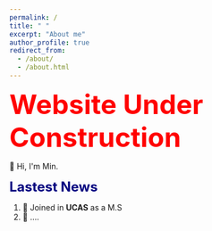 ```yaml
---
permalink: /
title: " "
excerpt: "About me"
author_profile: true
redirect_from: 
  - /about/
  - /about.html
---
```


<font color=red size=8 > <strong> Website Under Construction </strong> </font>    

👋 Hi, I'm Min.     

<font color=Navy size=5 > <strong> Lastest News </strong> </font>  

1. 🚀  Joined in __UCAS__ as a M.S  
2. 🌟  ....  

